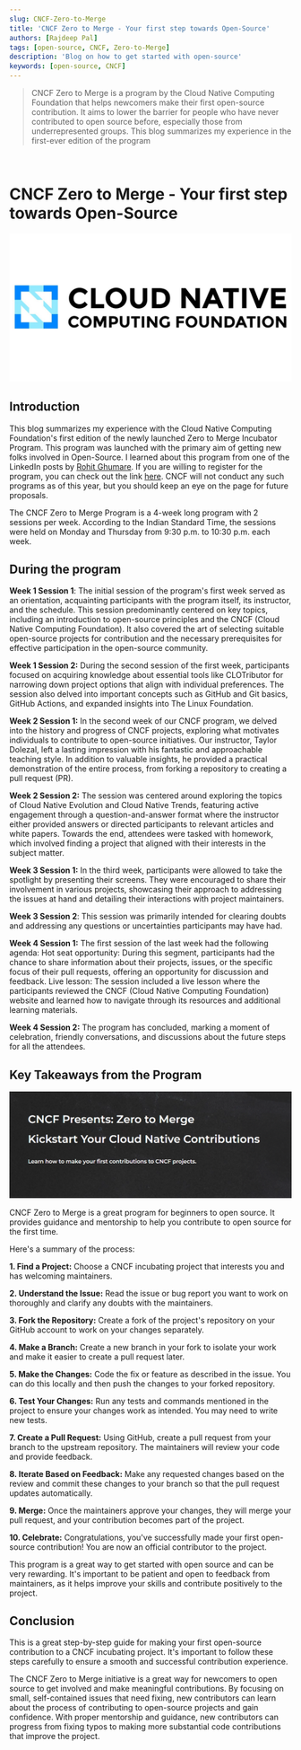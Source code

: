 ```yaml
---
slug: CNCF-Zero-to-Merge
title: 'CNCF Zero to Merge - Your first step towards Open-Source'
authors: [Rajdeep Pal]
tags: [open-source, CNCF, Zero-to-Merge]
description: 'Blog on how to get started with open-source'
keywords: [open-source, CNCF]
---
```

> CNCF Zero to Merge is a program by the Cloud Native Computing Foundation that helps newcomers make their first open-source contribution. It aims to lower the barrier for people who have never contributed to open source before, especially those from underrepresented groups. This blog summarizes my experience in the first-ever edition of the program

</br>

# CNCF Zero to Merge - Your first step towards Open-Source

![CNCF LOGO](CNCF_Logo.jpg)

## Introduction

This blog summarizes my experience with the Cloud Native Computing Foundation's first edition of the newly launched Zero to Merge Incubator Program. This program was launched with the primary aim of getting new folks involved in Open-Source. I learned about this program from one of the LinkedIn posts by [Rohit Ghumare](https://github.com/rohitg00). If you are willing to register for the program, you can check out the link [here](https://project.linuxfoundation.org/cncf-zero-to-merge-application). CNCF will not conduct any such programs as of this year, but you should keep an eye on the page for future proposals.

The CNCF Zero to Merge Program is a 4-week long program with 2 sessions per week. According to the Indian Standard Time, the sessions were held on Monday and Thursday from 9:30 p.m. to 10:30 p.m. each week.

## During the program

**Week 1 Session 1**: The initial session of the program's first week served as an orientation, acquainting participants with the program itself, its instructor, and the schedule. This session predominantly centered on key topics, including an introduction to open-source principles and the CNCF (Cloud Native Computing Foundation). It also covered the art of selecting suitable open-source projects for contribution and the necessary prerequisites for effective participation in the open-source community.

**Week 1 Session 2:** During the second session of the first week, participants focused on acquiring knowledge about essential tools like CLOTributor for narrowing down project options that align with individual preferences. The session also delved into important concepts such as GitHub and Git basics, GitHub Actions, and expanded insights into The Linux Foundation.

**Week 2 Session 1:** In the second week of our CNCF program, we delved into the history and progress of CNCF projects, exploring what motivates individuals to contribute to open-source initiatives. Our instructor, Taylor Dolezal, left a lasting impression with his fantastic and approachable teaching style. In addition to valuable insights, he provided a practical demonstration of the entire process, from forking a repository to creating a pull request (PR).

**Week 2 Session 2:** The session was centered around exploring the topics of Cloud Native Evolution and Cloud Native Trends, featuring active engagement through a question-and-answer format where the instructor either provided answers or directed participants to relevant articles and white papers. Towards the end, attendees were tasked with homework, which involved finding a project that aligned with their interests in the subject matter.

**Week 3 Session 1:** In the third week, participants were allowed to take the spotlight by presenting their screens. They were encouraged to share their involvement in various projects, showcasing their approach to addressing the issues at hand and detailing their interactions with project maintainers.

**Week 3 Session 2**: This session was primarily intended for clearing doubts and addressing any questions or uncertainties participants may have had.

**Week 4 Session 1:** The first session of the last week had the following agenda: Hot seat opportunity: During this segment, participants had the chance to share information about their projects, issues, or the specific focus of their pull requests, offering an opportunity for discussion and feedback. Live lesson: The session included a live lesson where the participants reviewed the CNCF (Cloud Native Computing Foundation) website and learned how to navigate through its resources and additional learning materials.

**Week 4 Session 2:** The program has concluded, marking a moment of celebration, friendly conversations, and discussions about the future steps for all the attendees.

## Key Takeaways from the Program

![CNCF](cncf2.png)

CNCF Zero to Merge is a great program for beginners to open source. It provides guidance and mentorship to help you contribute to open source for the first time.

Here's a summary of the process:

**1. Find a Project:** Choose a CNCF incubating project that interests you and has welcoming maintainers.

**2. Understand the Issue:** Read the issue or bug report you want to work on thoroughly and clarify any doubts with the maintainers.

**3. Fork the Repository:** Create a fork of the project's repository on your GitHub account to work on your changes separately.

**4. Make a Branch:** Create a new branch in your fork to isolate your work and make it easier to create a pull request later.

**5. Make the Changes:** Code the fix or feature as described in the issue. You can do this locally and then push the changes to your forked repository.

**6. Test Your Changes:** Run any tests and commands mentioned in the project to ensure your changes work as intended. You may need to write new tests.

**7. Create a Pull Request:** Using GitHub, create a pull request from your branch to the upstream repository. The maintainers will review your code and provide feedback.

**8. Iterate Based on Feedback:** Make any requested changes based on the review and commit these changes to your branch so that the pull request updates automatically.

**9. Merge:** Once the maintainers approve your changes, they will merge your pull request, and your contribution becomes part of the project.

**10. Celebrate:** Congratulations, you've successfully made your first open-source contribution! You are now an official contributor to the project.

This program is a great way to get started with open source and can be very rewarding. It's important to be patient and open to feedback from maintainers, as it helps improve your skills and contribute positively to the project.

## Conclusion

This is a great step-by-step guide for making your first open-source contribution to a CNCF incubating project. It's important to follow these steps carefully to ensure a smooth and successful contribution experience.

The CNCF Zero to Merge initiative is a great way for newcomers to open source to get involved and make meaningful contributions. By focusing on small, self-contained issues that need fixing, new contributors can learn about the process of contributing to open-source projects and gain confidence. With proper mentorship and guidance, new contributors can progress from fixing typos to making more substantial code contributions that improve the project.
